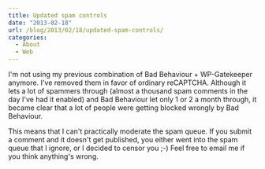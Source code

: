 ```yaml
---
title: Updated spam controls
date: "2013-02-18"
url: /blog/2013/02/18/updated-spam-controls/
categories:
  - About
  - Web
---
```

I'm not using my previous combination of Bad Behaviour + WP-Gatekeeper anymore. I've removed them in favor of ordinary reCAPTCHA. Although it lets a lot of spammers through (almost a thousand spam comments in the day I've had it enabled) and Bad Behaviour let only 1 or 2 a month through, it became clear that a lot of people were getting blocked wrongly by Bad Behaviour.

This means that I can't practically moderate the spam queue. If you submit a comment and it doesn't get published, you either went into the spam queue that I ignore, or I decided to censor you ;-) Feel free to email me if you think anything's wrong.
